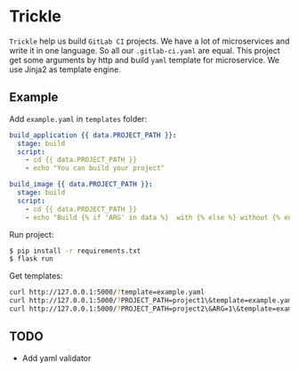 # Trickle

`Trickle` help us build `GitLab CI` projects. 
We have a lot of microservices and write it in one language. 
So all our `.gitlab-ci.yaml` are equal. 
This project get some arguments by http and build 
`yaml` template for microservice. We use Jinja2 as template engine.

## Example

Add `example.yaml` in `templates` folder:

```yaml
build_application {{ data.PROJECT_PATH }}:
  stage: build
  script:
    - cd {{ data.PROJECT_PATH }}
    - echo "You can build your project"

build_image {{ data.PROJECT_PATH }}:
  stage: build
  script:
    - cd {{ data.PROJECT_PATH }}
    - echo "Build {% if 'ARG' in data %}  with {% else %} without {% endif %} ARG"
```

Run project:

```bash
$ pip install -r requirements.txt
$ flask run
```

Get templates:

```bash
curl http://127.0.0.1:5000/?template=example.yaml
curl http://127.0.0.1:5000/?PROJECT_PATH=project1\&template=example.yaml
curl http://127.0.0.1:5000/?PROJECT_PATH=project2\&ARG=1\&template=example.yaml
```

## TODO

- Add yaml validator
